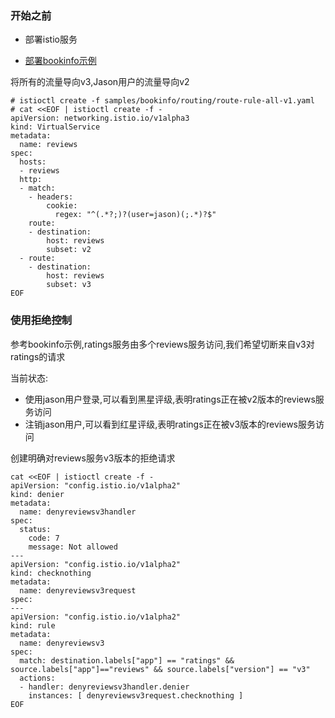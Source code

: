 ### 开始之前

* 部署istio服务

* [部署bookinfo示例](https://istio.io/docs/guides/bookinfo/)

将所有的流量导向v3,Jason用户的流量导向v2

```
# istioctl create -f samples/bookinfo/routing/route-rule-all-v1.yaml
# cat <<EOF | istioctl create -f -
apiVersion: networking.istio.io/v1alpha3
kind: VirtualService
metadata:
  name: reviews
spec:
  hosts:
  - reviews
  http:
  - match:
    - headers:
        cookie:
          regex: "^(.*?;)?(user=jason)(;.*)?$"
    route:
    - destination:
        host: reviews
        subset: v2
  - route:
    - destination:
        host: reviews
        subset: v3
EOF
```

### 使用拒绝控制

参考bookinfo示例,ratings服务由多个reviews服务访问,我们希望切断来自v3对ratings的请求

当前状态:

* 使用jason用户登录,可以看到黑星评级,表明ratings正在被v2版本的reviews服务访问
* 注销jason用户,可以看到红星评级,表明ratings正在被v3版本的reviews服务访问

创建明确对reviews服务v3版本的拒绝请求

```
cat <<EOF | istioctl create -f -
apiVersion: "config.istio.io/v1alpha2"
kind: denier
metadata:
  name: denyreviewsv3handler
spec:
  status:
    code: 7
    message: Not allowed
---
apiVersion: "config.istio.io/v1alpha2"
kind: checknothing
metadata:
  name: denyreviewsv3request
spec:
---
apiVersion: "config.istio.io/v1alpha2"
kind: rule
metadata:
  name: denyreviewsv3
spec:
  match: destination.labels["app"] == "ratings" && source.labels["app"]=="reviews" && source.labels["version"] == "v3"
  actions:
  - handler: denyreviewsv3handler.denier
    instances: [ denyreviewsv3request.checknothing ]
EOF
```



